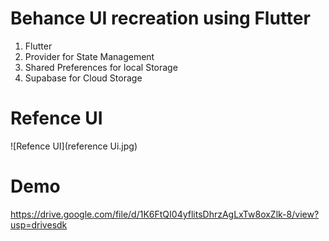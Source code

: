 # Behance UI recreation using Flutter
1. Flutter
2. Provider for State Management
3. Shared Preferences for local Storage
4. Supabase for Cloud Storage

# Refence UI
![Refence UI](reference Ui.jpg)
# Demo
https://drive.google.com/file/d/1K6FtQI04yflitsDhrzAgLxTw8oxZlk-8/view?usp=drivesdk
